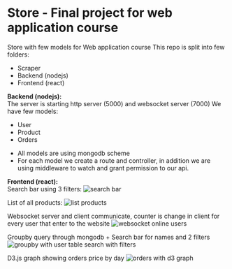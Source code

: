# Store - Final project for web application course

Store with few models for Web application course
This repo is split into few folders:
* Scraper
* Backend (nodejs)
* Frontend (react)

****Backend (nodejs):****  
The server is starting http server (5000) and websocket server (7000)
We have few models:
* User
* Product
* Orders  

- All models are using mongodb scheme
- For each model we create a route and controller, in addition we are using middleware to watch and grant permission to our api.

****Frontend (react):****  
Search bar using 3 filters:
![search bar](https://user-images.githubusercontent.com/2521330/115066105-b8d4da00-9ef7-11eb-90db-c07127ba05d4.png)


List of all products:
![list products](https://user-images.githubusercontent.com/2521330/115066100-b7a3ad00-9ef7-11eb-9a9f-854718e7faa0.png)

Websocket server and client communicate, counter is change in client for every user that enter to the website
![websocket online users](https://user-images.githubusercontent.com/2521330/115066098-b7a3ad00-9ef7-11eb-8b65-a91459beeebd.png)

Groupby query through mongodb + Search bar for names and 2 filters
![groupby with user table search with filters](https://user-images.githubusercontent.com/2521330/115066091-b6728000-9ef7-11eb-90e4-b1f8a2c24130.png)

D3.js graph showing orders price by day
![orders with d3 graph](https://user-images.githubusercontent.com/2521330/115066092-b70b1680-9ef7-11eb-9f3e-6bffb33851ab.png)


